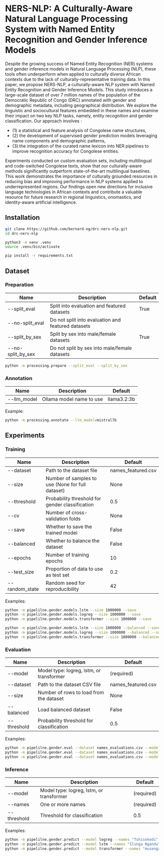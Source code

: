 # NERS-NLP: A Culturally-Aware Natural Language Processing System with Named Entity Recognition and Gender Inference Models

Despite the growing success of Named Entity Recognition (NER) systems and gender inference models in Natural Language Processing (NLP), these tools often underperform when applied to culturally diverse African contexts due to the lack of culturally-representative training data. In this paper, we propose NERS-NLP, a culturally-aware NLP system with Named Entity Recognition and Gender Inference Models. This study introduces a large-scale dataset of over 7 million names of the population of the Democratic Republic of Congo (DRC) annotated with gender and demographic metadata, including geographical distribution. We explore the linguistic and sociocultural features embedded in these names and examine their impact on two key NLP tasks, namely, entity recognition and gender classification.
Our approach involves :

- (1) a statistical and feature analysis of Congolese name structures, 
- (2) the development of supervised gender prediction models leveraging name components and demographic patterns, 
- (3) the integration of the curated name lexicon into NER pipelines to improve recognition accuracy for Congolese entities. 


Experiments conducted on custom evaluation sets, including multilingual and code-switched Congolese texts, show that our culturally-aware methods significantly outperform state-of-the-art multilingual baselines.
This work demonstrates the importance of culturally grounded resources in reducing bias and improving performance in NLP systems applied to underrepresented regions. Our findings open new directions for inclusive language technologies in African contexts and contribute a valuable resource for future research in regional linguistics, onomastics, and identity-aware artificial intelligence.


## Installation
```bash
git clone https://github.com/bernard-ng/drc-ners-nlp.git
cd drc-ners-nlp

python3 -m venv .venv
source .venv/bin/activate

pip install -r requirements.txt
```


## Dataset
### Preparation
| Name             | Description                                                        | Default |
|------------------|--------------------------------------------------------------------|---------|
| --split_eval     | Split into evaluation and featured datasets                        | True    |
| --no-split_eval  | Do not split into evaluation and featured datasets                 |         |
| --split_by_sex   | Split by sex into male/female datasets                            | True    |
| --no-split_by_sex| Do not split by sex into male/female datasets                     |         |

```bash
python -m processing.prepare --split_eval --split_by_sex
```

### Annotation
| Name        | Description                                         | Default        |
|-------------|-----------------------------------------------------|----------------|
| --llm_model | Ollama model name to use                            | llama3.2:3b    |

Example:

```bash
python -m processing.annotate --llm_model=mistral7b
``` 

## Experiments
### Training
| Name           | Description                                      | Default            |
|----------------|--------------------------------------------------|--------------------|
| --dataset      | Path to the dataset file                         | names_featured.csv |
| --size         | Number of samples to use (None for full dataset) | None               |
| --threshold    | Probability threshold for gender classification  | 0.5                |
| --cv           | Number of cross-validation folds                 | None               |
| --save         | Whether to save the trained model                | False              |
| --balanced     | Whether to balance the dataset                   | False              |
| --epochs       | Number of training epochs                        | 10                 |
| --test_size    | Proportion of data to use as test set            | 0.2                |
| --random_state | Random seed for reproducibility                  | 42                 |


Examples: 

```bash
python -m pipelilne.gender.models.lstm --size 1000000 --save
python -m pipelilne.gender.models.logreg --size 1000000 --save
python -m pipelilne.gender.models.transformer --size 1000000 --save
```

```bash
python -m pipelilne.gender.models.lstm --size 1000000 --balanced --save
python -m pipelilne.gender.models.logreg --size 1000000 --balanced --save
python -m pipelilne.gender.models.transformer --size 1000000 --balanced --save
```

### Evaluation
| Name       | Description                                   | Default              |
|------------|-----------------------------------------------|----------------------|
| --model    | Model type: logreg, lstm, or transformer      | (required)           |
| --dataset  | Path to the dataset CSV file                  | names_featured.csv   |
| --size     | Number of rows to load from the dataset       | None                 |
| --balanced | Load balanced dataset                         | False                |
| --threshold| Probability threshold for classification      | 0.5                  |

Examples:

```bash
python -m pipelilne.gender.eval --dataset names_evaluations.csv --model logreg
python -m pipelilne.gender.eval --dataset names_evaluations.csv --model lstm 
python -m pipelilne.gender.eval --dataset names_evaluations.csv --model transformer
```

### Inference
| Name        | Description                              | Default   |
|-------------|------------------------------------------|-----------|
| --model     | Model type: logreg, lstm, or transformer | (required)|
| --names     | One or more names                        | (required)|
| --threshold | Threshold for classification             | 0.5       |

Examples: 

```bash
python -m pipelilne.gender.predict --model logreg --names "Tshisekedi"
python -m pipelilne.gender.predict --model lstm --names "Ilunga Ngandu"
python -m pipelilne.gender.predict --model transformer --names "musenga wa musenga"
```
